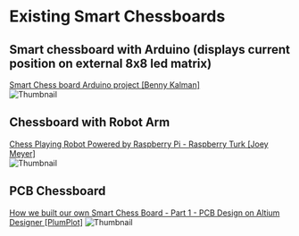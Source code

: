 # Existing Smart Chessboards

## Smart chessboard with Arduino (displays current position on external 8x8 led matrix)
[Smart Chess board Arduino project [Benny Kalman]](https://www.youtube.com/watch?v=D84sVPR6g7o) <br>
![Thumbnail](https://github.com/jb-labs-456/RoboChess-ElecSoc/blob/main/Files/Media/Screenshot%202024-11-20%20090225.png)
## Chessboard with Robot Arm
[Chess Playing Robot Powered by Raspberry Pi - Raspberry Turk [Joey Meyer]](https://www.youtube.com/watch?v=lpJIBVU_WJE) <br>
![Thumbnail](https://github.com/jb-labs-456/RoboChess-ElecSoc/blob/main/Files/Media/Screenshot%202024-11-20%20090628.png)

## PCB Chessboard
[How we built our own Smart Chess Board - Part 1 - PCB Design on Altium Designer [PlumPlot]](https://www.youtube.com/watch?v=0oVZL6XAi7s)
![Thumbnail](https://github.com/jb-labs-456/RoboChess-ElecSoc/blob/main/Files/Media/Screenshot%202024-11-20%20091108.png)
